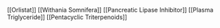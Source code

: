 [[Orlistat]]
[[Withania Somnifera]]
[[Pancreatic Lipase Inhibitor]]
[[Plasma Triglyceride]]
[[Pentacyclic Triterpenoids]]
